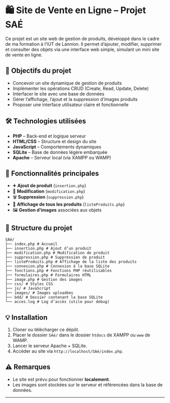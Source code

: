 # 🛍️ Site de Vente en Ligne – Projet SAÉ

Ce projet est un site web de gestion de produits, développé dans le cadre de ma formation à l’IUT de Lannion. Il permet d’ajouter, modifier, supprimer et consulter des objets via une interface web simple, simulant un mini site de vente en ligne.

## 🎯 Objectifs du projet

- Concevoir un site dynamique de gestion de produits
- Implémenter les opérations CRUD (Create, Read, Update, Delete)
- Interfacer le site avec une base de données
- Gérer l’affichage, l’ajout et la suppression d’images produits
- Proposer une interface utilisateur claire et fonctionnelle

## 🛠️ Technologies utilisées

- **PHP** – Back-end et logique serveur
- **HTML/CSS** – Structure et design du site
- **JavaScript** – Comportements dynamiques
- **SQLite** – Base de données légère embarquée
- **Apache** – Serveur local (via XAMPP ou WAMP)

## 🚀 Fonctionnalités principales

- ➕ **Ajout de produit** (`insertion.php`)
- 📝 **Modification** (`modification.php`)
- 🗑️ **Suppression** (`suppression.php`)
- 👀 **Affichage de tous les produits** (`listeProduits.php`)
- 🖼️ **Gestion d’images** associées aux objets

## 📁 Structure du projet

```
SAé/
├── index.php # Accueil
├── insertion.php # Ajout d’un produit
├── modification.php # Modification de produit
├── suppression.php # Suppression de produit
├── listeProduits.php # Affichage de la liste des produits
├── connexion.php # Connexion à la base SQLite
├── fonctions.php # Fonctions PHP réutilisables
├── formulaires.php # Formulaires HTML
├── image.php # Gestion des images
├── css/ # Styles CSS
├── js/ # JavaScript
├── images/ # Images uploadées
├── bdd/ # Dossier contenant la base SQLite
└── acces.log # Log d’accès (utile pour debug)
```

## 💡 Installation

1. Cloner ou télécharger ce dépôt.
2. Placer le dossier `SAé/` dans le dossier `htdocs` de XAMPP ou `www` de WAMP.
3. Lancer le serveur Apache + SQLite.
4. Accéder au site via `http://localhost/SAé/index.php`.

## ⚠️ Remarques

- Le site est prévu pour fonctionner **localement**.
- Les images sont stockées sur le serveur et référencées dans la base de données.

---
